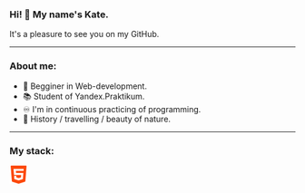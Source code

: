 ### Hi! 👋 My name's Kate. 
It's a pleasure to see you on my GitHub.
___
### About me:
- 🐣 Begginer in Web-development.   
- 📚 Student of Yandex.Praktikum.   
- ♾ I'm in continuous practicing of programming.   
- 💚 History / travelling / beauty of nature.
___
### My stack:
![html5](/html-5.png)
